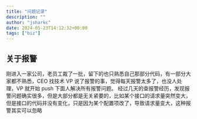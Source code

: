 ```yaml
---
title: "问题记录"
description: ""
author: "jsharkc"
date: 2024-05-23T14:12:32+00:00
tags: ["biz"]
---
```


## 关于报警
刚进入一家公司，老员工裁了一批，留下的也只熟悉自己那部分代码，有一部分大家都不熟悉，CEO 找技术 VP 说了报警的事，觉得每天报警太多了，也没人处理，VP 就开始 push 下面人解决所有报警问题。
经过几天的查报警经历，发现报警问题确实很多，但是大部分都是无关紧要的，比如某个接口的请求量突然变大，但是接口的代码并没有变化，只是因为某个配置项改了，导致请求量变大，这种报警其实可以忽略